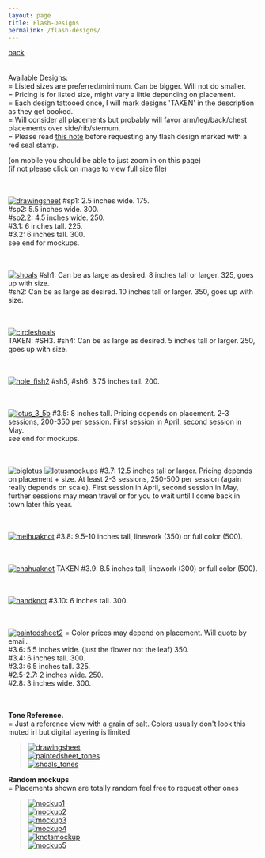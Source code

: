 ```yaml
---
layout: page
title: Flash-Designs
permalink: /flash-designs/
---
```

<a href="/">back</a>
<br>
<br><br>
Available Designs:  
= Listed sizes are preferred/minimum. Can be bigger. Will not do smaller.  
= Pricing is for listed size, might vary a little depending on placement.  
= Each design tattooed once, I will mark designs 'TAKEN' in the description as they get booked.  
= Will consider all placements but probably will favor arm/leg/back/chest placements over side/rib/sternum.  
= Please read <a href="/red-seal">this note</a> before requesting any flash design marked with a red seal stamp.  
  
(on mobile you should be able to just zoom in on this page)  
(if not please click on image to view full size file)  
<br><br>



[![drawingsheet](/images/flash/drawingsheet.jpg)](https://frogsfrogs.github.io/images/flash/drawingsheet.jpg)
#sp1: 2.5 inches wide. 175.   
#sp2: 5.5 inches wide. 300.  
#sp2.2: 4.5 inches wide. 250.  
#3.1: 6 inches tall. 225.  
#3.2: 6 inches tall. 300.  
see end for mockups.  
<br>
<br>

[![shoals](/images/flash/shoals.jpg)](https://frogsfrogs.github.io/images/flash/shoals.jpg)
#sh1: Can be as large as desired. 8 inches tall or larger. 325, goes up with size.  
#sh2: Can be as large as desired. 10 inches tall or larger. 350, goes up with size.  
<br>
<br>

<!-- [![shoal3](/images/flash/circleshoal3.jpg)](https://frogsfrogs.github.io/images/flash/circleshoal3.jpg)
[![shoal4](/images/flash/circleshoal4.jpg)](https://frogsfrogs.github.io/images/flash/circleshoal4.jpg)  
#sh3, #sh4: Can be as large as desired. Minimum size 5 inches tall. Starts at 250.  
<br>
<br> -->

[![circleshoals](/images/flash/circleshoals.jpg)](https://frogsfrogs.github.io/images/flash/circleshoalsjpg)  
TAKEN: #SH3. #sh4: Can be as large as desired. 5 inches tall or larger. 250, goes up with size.  
<br>
<br>

[![hole_fish2](/images/flash/hole_fish2.jpg)](https://frogsfrogs.github.io/images/flash/hole_fish2.jpg)
#sh5, #sh6: 3.75 inches tall. 200.  
<br>
<br>

[![lotus_3_5b](/images/flash/lotus_3_5b.jpg)](https://frogsfrogs.github.io/images/flash/lotus_3_5b.jpg) 
#3.5: 8 inches tall. Pricing depends on placement. 2-3 sessions, 200-350 per session. First session in April, second session in May.  
see end for mockups.  
<br>
<br>

[![biglotus](/images/flash/Biglotus.png)](https://frogsfrogs.github.io/images/flash/Biglotus.png)
[![lotusmockups](/images/flash/lotusmockups.jpg)](https://frogsfrogs.github.io/images/flash/lotusmockups.jpg)
#3.7: 12.5 inches tall or larger. Pricing depends on placement + size. At least 2-3 sessions, 250-500 per session (again really depends on scale). First session in April, second session in May, further sessions may mean travel or for you to wait until I come back in town later this year.    
<br>
<br>

[![meihuaknot](/images/flash/3_8.jpg)](https://frogsfrogs.github.io/images/flash/3_8.jpg)
#3.8: 9.5-10 inches tall, linework (350) or full color (500).  
<br>
<br>

[![chahuaknot](/images/flash/3_9.jpg)](https://frogsfrogs.github.io/images/flash/3_9.jpg)
TAKEN #3.9: 8.5 inches tall, linework (300) or full color (500).  
<br>
<br>

[![handknot](/images/flash/3_10.jpg)](https://frogsfrogs.github.io/images/flash/3_10.jpg)
#3.10: 6 inches tall. 300.  
<br>
<br>

[![paintedsheet2](/images/flash/paintedsheet2.jpg)](https://frogsfrogs.github.io/images/flash/paintedsheet2.jpg)
= Color prices may depend on placement. Will quote by email.    
#3.6: 5.5 inches wide. (just the flower not the leaf) 350.  
#3.4: 6 inches tall. 300.  
#3.3: 6.5 inches tall. 325.    
#2.5-2.7: 2 inches wide. 250.  
#2.8: 3 inches wide. 300.  
<br>
<br> 

**Tone Reference.**  
= Just a reference view with a grain of salt. Colors usually don't look this muted irl but digital layering is limited.  
>[![drawingsheet](/images/flash/drawingsheet_tones.jpg)](https://frogsfrogs.github.io/images/flash/drawingsheet_tones.jpg)  
>[![paintedsheet_tones](/images/flash/paintedsheet_tones.jpg)](https://frogsfrogs.github.io/images/flash/paintedsheet_tones.jpg)  
>[![shoals_tones](/images/flash/shoals_tones.jpg)](https://frogsfrogs.github.io/images/flash/shoals_tones.jpg)  

**Random mockups**  
= Placements shown are totally random feel free to request other ones  
>[![mockup1](/images/flash/mockup1.jpg)](https://frogsfrogs.github.io/images/flash/mockup1.jpg)  
>[![mockup2](/images/flash/mockup2.jpg)](https://frogsfrogs.github.io/images/flash/mockup2.jpg)  
>[![mockup3](/images/flash/mockup3.jpg)](https://frogsfrogs.github.io/images/flash/mockup3.jpg)  
>[![mockup4](/images/flash/mockup4.jpg)](https://frogsfrogs.github.io/images/flash/mockup4.jpg)  
>[![knotsmockup](/images/flash/knotsmockup.jpg)](https://frogsfrogs.github.io/images/flash/knotsmockup.jpg)  
>[![mockup5](/images/flash/mockup5.jpg)](https://frogsfrogs.github.io/images/flash/mockup5.jpg)  

<!-- >[![sparrows_mockup](/images/flash/sparrows_mockup.jpg)](https://frogsfrogs.github.io/images/flash/sparrows_mockup.jpg)  
>[![redlotusmockup](/images/flash/redlotus_mockup.jpg)](https://frogsfrogs.github.io/images/flash/redlotus_mockup.jpg)  
>[![swallow_axolotl](/images/flash/swallow_axolotl.jpg)](https://frogsfrogs.github.io/images/flash/swallow_axolotl.jpg)  
>[![lotus_mockups](/images/flash/lotus_mockups.jpg)](https://frogsfrogs.github.io/images/flash/lotus_mockups.jpg)  
>[![shoals_mockup_1](/images/flash/shoals_mockup_1.jpg)](https://frogsfrogs.github.io/images/flash/shoals_mockup_1.jpg)  
>[![shoalplacement2](/images/flash/shoalplacement2.JPG)](https://frogsfrogs.github.io/images/flash/shoalplacement2.JPG)  
>[![shoals_mockup_2](/images/flash/shoals_mockup_2.jpg)](https://frogsfrogs.github.io/images/flash/shoals_mockup_2.jpg)  
>[![shoalplacement](/images/flash/shoalplacement.JPG)](https://frogsfrogs.github.io/images/flash/shoalplacement.JPG)  
>[![persimmons_mockup](/images/flash/persimmons_mockup.jpg)](https://frogsfrogs.github.io/images/flash/persimmons_mockup.jpg)  
 -->
<!-- > Sparrows.  
>[![sparrows](/images/flash/sparrows.jpg)](https://frogsfrogs.github.io/images/flash/sparrows.jpg)  
> #sp1: 2.5 inches wide.  
> #sp2: 4 to 5 inches wide.  

> Left sparrow in #sp2 available by itself
 >[![sparrow2](/images/flash/sparrow2.jpg)](https://frogsfrogs.github.io/images/flash/sparrow2.jpg)  
> #sp2.2: 3.5 to 4.5 inches wide.  
  
> Axolotl.  
> [![axolotl](/images/flash/axolotl.jpg)](https://frogsfrogs.github.io/images/flash/axolotl.jpg)  
> #3.1: 6 inches tall.  

> Swallow.  
>[![swallow](/images/flash/swallow.jpg)](https://frogsfrogs.github.io/images/flash/swallow.jpg)  
> #3.2: 5 inches tall.  

> Lotus.  
>[![lotus_3_3](/images/flash/lotus_3_3.jpg)](https://frogsfrogs.github.io/images/flash/lotus_3_3.jpg)  
> #3.3: 5-7 inches tall.  

> Lotus.  
>[![lotus_3_4](/images/flash/lotus_3_4.jpg)](https://frogsfrogs.github.io/images/flash/lotus_3_4.jpg)  
> #3.4: 5-7 inches tall.  

> Red lotus.  
[![lotus_3_5b](/images/flash/lotus_3_5b.jpg)](https://frogsfrogs.github.io/images/flash/lotus_3_5b.jpg) 
> #3.5: 8 inches tall.  
  
> Shoal.  
>[![shoal1](/images/flash/shoal1.jpg)](https://frogsfrogs.github.io/images/flash/shoal1.jpg)  
> #sh1: 12 inches tall.  
  
> Shoal.  
>[![shoal2](/images/flash/shoal2.jpg)](https://frogsfrogs.github.io/images/flash/shoal2.jpg)  
> #sh1: 12 inches tall.  

> Persimmon.  
>[![persimmon](/images/flash/persimmons-color-brush-2-web.jpg)](https://frogsfrogs.github.io/images/flash/persimmons-color-brush-2-web.jpg)  
> size: 2-3 inches wide.   


> Mockups. On a pic of the leg of yrs truly. Scroll down for swatches.  
 >[![sparrows_mockup](/images/flash/sparrows_mockup.jpg)](https://frogsfrogs.github.io/images/flash/sparrows_mockup.jpg)  
>[![swallow_axolotl](/images/flash/swallow_axolotl.jpg)](https://frogsfrogs.github.io/images/flash/swallow_axolotl.jpg)  
>[![lotus_mockups](/images/flash/lotus_mockups.jpg)](https://frogsfrogs.github.io/images/flash/lotus_mockups.jpg)  
>[![redlotusmockup](/images/flash/redlotus_mockup.jpg)](https://frogsfrogs.github.io/images/flash/redlotus_mockup.jpg)  
>[![shoals_mockup_1](/images/flash/shoals_mockup_1.jpg)](https://frogsfrogs.github.io/images/flash/shoals_mockup_1.jpg)  
>[![shoalplacement2](/images/flash/shoalplacement2.JPG)](https://frogsfrogs.github.io/images/flash/shoalplacement2.JPG)  
>[![shoals_mockup_2](/images/flash/shoals_mockup_2.jpg)](https://frogsfrogs.github.io/images/flash/shoals_mockup_2.jpg)  
>[![shoalplacement](/images/flash/shoalplacement.JPG)](https://frogsfrogs.github.io/images/flash/shoalplacement.JPG)  
>[![persimmons_mockup](/images/flash/persimmons_mockup.jpg)](https://frogsfrogs.github.io/images/flash/persimmons_mockup.jpg)  

> Tone samples for not my leg    
>[![sparrows_dark](/images/flash/sparrows_dark.jpg)](https://frogsfrogs.github.io/images/flash/sparrows_dark.jpg)  
>[![swallow_mid](/images/flash/swallow_mid.jpg)](https://frogsfrogs.github.io/images/flash/swallow_mid.jpg)  
>[![shoal1_mid](/images/flash/shoal1_mid.jpg)](https://frogsfrogs.github.io/images/flash/shoal1_mid.jpg)  
>[![shoal2_dark](/images/flash/shoal2_dark.jpg)](https://frogsfrogs.github.io/images/flash/shoal2_dark.jpg)  
>[![axolotl_mid](/images/flash/axolotl_mid.jpg)](https://frogsfrogs.github.io/images/flash/axolotl_mid.jpg)  
>[![lotus_3_3_dark](/images/flash/lotus_3_3_dark.jpg)](https://frogsfrogs.github.io/images/flash/lotus_3_3_dark.jpg)  
>[![redlotus_dark](/images/flash/redlotus_dark.jpg)](https://frogsfrogs.github.io/images/flash/redlotus_dark.jpg)  
>[![persimmons_mid](/images/flash/persimmons_mid.jpg)](https://frogsfrogs.github.io/images/flash/persimmons_mid.jpg)  


 -->